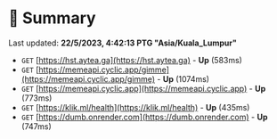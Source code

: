 # 📖 Summary
Last updated: **22/5/2023, 4:42:13 PTG "Asia/Kuala_Lumpur"**

- `GET` [https://hst.aytea.ga](https://hst.aytea.ga) - **Up** (583ms)
- `GET` [https://memeapi.cyclic.app/gimme](https://memeapi.cyclic.app/gimme) - **Up** (1074ms)
- `GET` [https://memeapi.cyclic.app](https://memeapi.cyclic.app) - **Up** (773ms)
- `GET` [https://klik.ml/health](https://klik.ml/health) - **Up** (435ms)
- `GET` [https://dumb.onrender.com](https://dumb.onrender.com) - **Up** (747ms)
